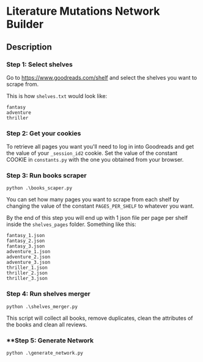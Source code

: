 # Literature Mutations Network Builder

## Description

### **Step 1: Select shelves**

Go to https://www.goodreads.com/shelf and select the shelves you want to scrape from.

This is how `shelves.txt` would look like:

```
fantasy
adventure
thriller
```

### **Step 2: Get your cookies**

To retrieve all pages you want you'll need to log in into Goodreads and get the value of your `_session_id2` cookie. Set the value of the constant COOKIE in `constants.py` with the one you obtained from your browser.

### **Step 3: Run books scraper**

```
python .\books_scaper.py
```

You can set how many pages you want to scrape from each shelf by changing the value of the constant `PAGES_PER_SHELF` to whatever you want.

By the end of this step you will end up with 1 json file per page per shelf inside the `shelves_pages` folder. Something like this:

```
fantasy_1.json
fantasy_2.json
fantasy_3.json
adventure_1.json
adventure_2.json
adventure_3.json
thriller_1.json
thriller_2.json
thriller_3.json
```

### **Step 4: Run shelves merger**

```
python .\shelves_merger.py
```

This script will collect all books, remove duplicates, clean the attributes of the books and clean all reviews.

### \*\*Step 5: Generate Network

```
python .\generate_network.py
```
